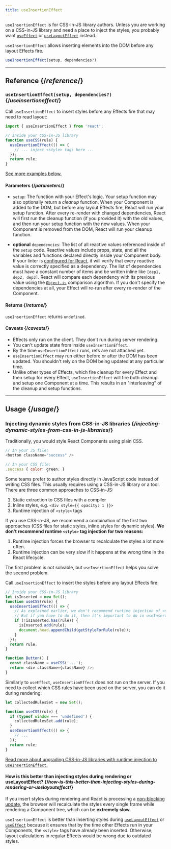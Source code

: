 ```yaml
---
title: useInsertionEffect
---
```


<Pitfall>

`useInsertionEffect` is for CSS-in-JS library authors. Unless you are working on a CSS-in-JS library and need a place to inject the styles, you probably want [`useEffect`](/reference/react/useEffect) or [`useLayoutEffect`](/reference/react/useLayoutEffect) instead.

</Pitfall>

<Intro>

`useInsertionEffect` allows inserting elements into the DOM before any layout Effects fire.

```js
useInsertionEffect(setup, dependencies?)
```

</Intro>

<InlineToc />

---

## Reference {/*reference*/}

### `useInsertionEffect(setup, dependencies?)` {/*useinsertioneffect*/}

Call `useInsertionEffect` to insert styles before any Effects fire that may need to read layout:

```js
import { useInsertionEffect } from 'react';

// Inside your CSS-in-JS library
function useCSS(rule) {
  useInsertionEffect(() => {
    // ... inject <style> tags here ...
  });
  return rule;
}
```

[See more examples below.](#usage)

#### Parameters {/*parameters*/}

* `setup`: The function with your Effect's logic. Your setup function may also optionally return a *cleanup* function. When your Component is added to the DOM, but before any layout Effects fire, React will run your setup function. After every re-render with changed dependencies, React will first run the cleanup function (if you provided it) with the old values, and then run your setup function with the new values. When your Component is removed from the DOM, React will run your cleanup function.
 
* **optional** `dependencies`: The list of all reactive values referenced inside of the `setup` code. Reactive values include props, state, and all the variables and functions declared directly inside your Component body. If your linter is [configured for React](/learn/editor-setup#linting), it will verify that every reactive value is correctly specified as a dependency. The list of dependencies must have a constant number of items and be written inline like `[dep1, dep2, dep3]`. React will compare each dependency with its previous value using the [`Object.is`](https://developer.mozilla.org/en-US/docs/Web/JavaScript/Reference/Global_Objects/Object/is) comparison algorithm. If you don't specify the dependencies at all, your Effect will re-run after every re-render of the Component.

#### Returns {/*returns*/}

`useInsertionEffect` returns `undefined`.

#### Caveats {/*caveats*/}

* Effects only run on the client. They don't run during server rendering.
* You can't update state from inside `useInsertionEffect`.
* By the time `useInsertionEffect` runs, refs are not attached yet.
* `useInsertionEffect` may run either before or after the DOM has been updated. You shouldn't rely on the DOM being updated at any particular time.
* Unlike other types of Effects, which fire cleanup for every Effect and then setup for every Effect, `useInsertionEffect` will fire both cleanup and setup one Component at a time. This results in an "interleaving" of the cleanup and setup functions.
---

## Usage {/*usage*/}

### Injecting dynamic styles from CSS-in-JS libraries {/*injecting-dynamic-styles-from-css-in-js-libraries*/}

Traditionally, you would style React Components using plain CSS.

```js
// In your JS file:
<button className="success" />

// In your CSS file:
.success { color: green; }
```

Some teams prefer to author styles directly in JavaScript code instead of writing CSS files. This usually requires using a CSS-in-JS library or a tool. There are three common approaches to CSS-in-JS:

1. Static extraction to CSS files with a compiler
2. Inline styles, e.g. `<div style={{ opacity: 1 }}>`
3. Runtime injection of `<style>` tags

If you use CSS-in-JS, we recommend a combination of the first two approaches (CSS files for static styles, inline styles for dynamic styles). **We don't recommend runtime `<style>` tag injection for two reasons:**

1. Runtime injection forces the browser to recalculate the styles a lot more often.
2. Runtime injection can be very slow if it happens at the wrong time in the React lifecycle.

The first problem is not solvable, but `useInsertionEffect` helps you solve the second problem.

Call `useInsertionEffect` to insert the styles before any layout Effects fire:

```js {4-11}
// Inside your CSS-in-JS library
let isInserted = new Set();
function useCSS(rule) {
  useInsertionEffect(() => {
    // As explained earlier, we don't recommend runtime injection of <style> tags.
    // But if you have to do it, then it's important to do in useInsertionEffect.
    if (!isInserted.has(rule)) {
      isInserted.add(rule);
      document.head.appendChild(getStyleForRule(rule));
    }
  });
  return rule;
}

function Button() {
  const className = useCSS('...');
  return <div className={className} />;
}
```

Similarly to `useEffect`, `useInsertionEffect` does not run on the server. If you need to collect which CSS rules have been used on the server, you can do it during rendering:

```js {1,4-6}
let collectedRulesSet = new Set();

function useCSS(rule) {
  if (typeof window === 'undefined') {
    collectedRulesSet.add(rule);
  }
  useInsertionEffect(() => {
    // ...
  });
  return rule;
}
```

[Read more about upgrading CSS-in-JS libraries with runtime injection to `useInsertionEffect`.](https://github.com/reactwg/react-18/discussions/110)

<DeepDive>

#### How is this better than injecting styles during rendering or useLayoutEffect? {/*how-is-this-better-than-injecting-styles-during-rendering-or-uselayouteffect*/}

If you insert styles during rendering and React is processing a [non-blocking update,](/reference/react/useTransition#marking-a-state-update-as-a-non-blocking-transition) the browser will recalculate the styles every single frame while rendering a Component tree, which can be **extremely slow.**

`useInsertionEffect` is better than inserting styles during [`useLayoutEffect`](/reference/react/useLayoutEffect) or [`useEffect`](/reference/react/useEffect) because it ensures that by the time other Effects run in your Components, the `<style>` tags have already been inserted. Otherwise, layout calculations in regular Effects would be wrong due to outdated styles.

</DeepDive>
